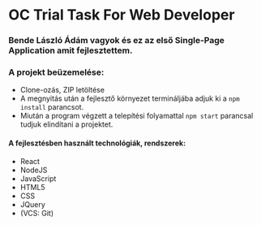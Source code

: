 # OC Trial Task For Web Developer

### Bende László Ádám vagyok és ez az első Single-Page Application amit fejlesztettem.

### A projekt beüzemelése:
- Clone-ozás, ZIP letöltése
- A megnyitás után a fejlesztő környezet termináljába adjuk ki a `npm install` parancsot.
- Miután a program végzett a telepítési folyamattal `npm start` parancsal tudjuk elindítani a projektet. 

#### A fejlesztésben használt technológiák, rendszerek:

- React
- NodeJS
- JavaScript
- HTML5
- CSS
- JQuery
- (VCS: Git)


